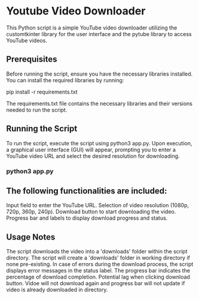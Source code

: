 # Youtube Video Downloader

This Python script is a simple YouTube video downloader utilizing the customtkinter library for the user interface and the pytube library to access YouTube videos.

## Prerequisites
Before running the script, ensure you have the necessary libraries installed. You can install the required libraries by running:

pip install -r requirements.txt

The requirements.txt file contains the necessary libraries and their versions needed to run the script.

## Running the Script
To run the script, execute the script using python3 app.py. Upon execution, a graphical user interface (GUI) will appear, prompting you to enter a YouTube video URL and select the desired resolution for downloading.

### python3 app.py

## The following functionalities are included:

Input field to enter the YouTube URL.
Selection of video resolution (1080p, 720p, 360p, 240p).
Download button to start downloading the video.
Progress bar and labels to display download progress and status.

## Usage Notes

The script downloads the video into a 'downloads' folder within the script directory.
The script will create a 'downloads' folder in working directory if none pre-existing.
In case of errors during the download process, the script displays error messages in the status label.
The progress bar indicates the percentage of download completion.
Potential lag when clicking download button. 
Vidoe will not download again and progress bar will not update if video is already downloaded in directory.
